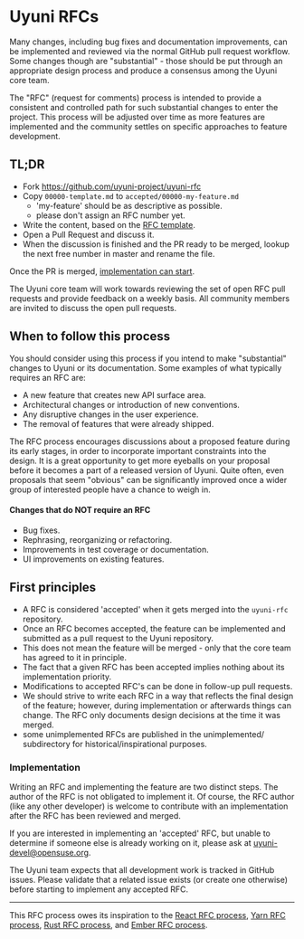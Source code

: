 # Uyuni RFCs

Many changes, including bug fixes and documentation improvements, can be implemented and reviewed via the normal GitHub pull request workflow. Some changes though are "substantial" - those should be put through an appropriate design process and produce a consensus among the Uyuni core team.

The "RFC" (request for comments) process is intended to provide a consistent and controlled path for such substantial changes to enter the project. This process will be adjusted over time as more features are implemented and the community settles on specific approaches to feature development.

## TL;DR

* Fork https://github.com/uyuni-project/uyuni-rfc
* Copy `00000-template.md` to `accepted/00000-my-feature.md`
  - 'my-feature' should be as descriptive as possible.
  - please don't assign an RFC number yet.
* Write the content, based on the [RFC template](0000-template.md).
* Open a Pull Request and discuss it.
* When the discussion is finished and the PR ready to be merged, lookup the next free number in master and rename the file.

Once the PR is merged, [implementation can start](#first-principles).

The Uyuni core team will work towards reviewing the set of open RFC pull requests and provide feedback on a weekly basis. All community members are invited to discuss the open pull requests.

## When to follow this process

You should consider using this process if you intend to make "substantial" changes to Uyuni or its documentation. Some examples of what typically requires an RFC are:

   - A new feature that creates new API surface area.
   - Architectural changes or introduction of new conventions.
   - Any disruptive changes in the user experience.
   - The removal of features that were already shipped.

The RFC process encourages discussions about a proposed feature during its early stages, in order to incorporate important constraints into the design. It is a great opportunity to get more eyeballs on your proposal before it becomes a part of a released version of Uyuni. Quite often, even proposals that seem "obvious" can be significantly improved once a wider group of interested people have a chance to weigh in.

#### Changes that do **NOT** require an RFC

  - Bug fixes.
  - Rephrasing, reorganizing or refactoring.
  - Improvements in test coverage or documentation.
  - UI improvements on existing features.

## First principles

- A RFC is considered 'accepted' when it gets merged into the `uyuni-rfc` repository.
- Once an RFC becomes accepted, the feature can be implemented and submitted as a pull request to the Uyuni repository.
- This does not mean the feature will be merged - only that the core team has agreed to it in principle.
- The fact that a given RFC has been accepted implies nothing about its implementation priority.
- Modifications to accepted RFC's can be done in follow-up pull requests.
- We should strive to write each RFC in a way that reflects the final design of the feature; however, during implementation or afterwards things can change. The RFC only documents design decisions at the time it was merged.
- some unimplemented RFCs are published in the unimplemented/ subdirectory for historical/inspirational purposes.

### Implementation

Writing an RFC and implementing the feature are two distinct steps. The author of the RFC is not obligated to implement it. Of course, the RFC author (like any other developer) is welcome to contribute with an implementation after the RFC has been reviewed and merged.

If you are interested in implementing an 'accepted' RFC, but unable to determine if someone else is already working on it, please ask at uyuni-devel@opensuse.org.

The Uyuni team expects that all development work is tracked in GitHub issues. Please validate that a related issue exists (or create one otherwise) before starting to implement any accepted RFC.

- - -

This RFC process owes its inspiration to the [React RFC process], [Yarn RFC process], [Rust RFC process], and [Ember RFC process].

[React RFC process]: https://github.com/reactjs/rfcs
[Yarn RFC process]: https://github.com/yarnpkg/rfcs
[Rust RFC process]: https://github.com/rust-lang/rfcs
[Ember RFC process]: https://github.com/emberjs/rfcs
